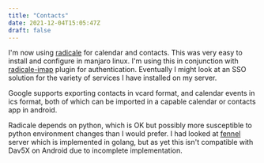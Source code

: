 ```yaml
---
title: "Contacts"
date: 2021-12-04T15:05:47Z
draft: false
---
```


I'm now using [radicale](https://radicale.org/) for calendar and contacts. This was very easy to install and configure in manjaro linux. I'm using this in conjunction with [radicale-imap](https://github.com/r3c/radicale-imap) plugin for authentication. Eventually I might look at an SSO solution for the variety of services I have installed on my server.

Google supports exporting contacts in vcard format, and calendar events in ics format, both of which can be imported in a capable calendar or contacts app in android. 

Radicale depends on python, which is OK but possibly more susceptible to python environment changes than I would prefer. I had looked at [fennel](https://github.com/swordlordcodingcrew/fennel/) server which is implemented in golang, but as yet this isn't compatible with Dav5X on Android due to incomplete implementation.

